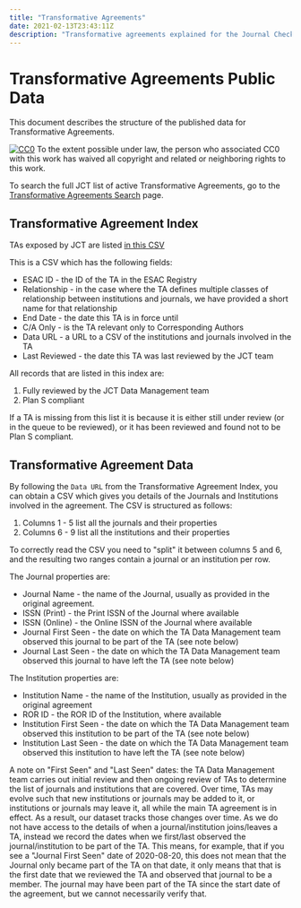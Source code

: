 ```yaml
---
title: "Transformative Agreements"
date: 2021-02-13T23:43:11Z
description: "Transformative agreements explained for the Journal Checker Tool: Plan S Compliance Validator."
---
```


# Transformative Agreements Public Data

This document describes the structure of the published data for Transformative Agreements.

<p xmlns:dct="http://purl.org/dc/terms/">
  <a rel="license"
     href="https://creativecommons.org/publicdomain/zero/1.0/"><img src="https://licensebuttons.net/p/zero/1.0/88x31.png" style="border-style: none;" alt="CC0" /></a> To the extent possible under law, <span rel="dct:publisher" resource="[_:publisher]">the person who associated CC0</span> with this work has waived all copyright and related or neighboring rights to this work.
</p>

To search the full JCT list of active Transformative Agreements, go to the [Transformative Agreements Search](/ta-search) page.

## Transformative Agreement Index

TAs exposed by JCT are listed [in this CSV](https://docs.google.com/spreadsheets/d/e/2PACX-1vStezELi7qnKcyE8OiO2OYx2kqQDOnNsDX1JfAsK487n2uB_Dve5iDTwhUFfJ7eFPDhEjkfhXhqVTGw/pub?gid=1130349201&single=true&output=csv)

This is a CSV which has the following fields:

* ESAC ID - the ID of the TA in the ESAC Registry
* Relationship - in the case where the TA defines multiple classes of relationship between institutions and journals, we have provided a short name
for that relationship
* End Date - the date this TA is in force until
* C/A Only - is the TA relevant only to Corresponding Authors
* Data URL - a URL to a CSV of the institutions and journals involved in the TA
* Last Reviewed - the date this TA was last reviewed by the JCT team

All records that are listed in this index are:

1. Fully reviewed by the JCT Data Management team
2. Plan S compliant

If a TA is missing from this list it is because it is either still under review (or in the queue to be reviewed), or it has been reviewed and found not to
be Plan S compliant.


## Transformative Agreement Data

By following the `Data URL` from the Transformative Agreement Index, you can obtain a CSV which gives you details of the Journals and Institutions involved
in the agreement.  The CSV is structured as follows:

1. Columns 1 - 5 list all the journals and their properties
2. Columns 6 - 9 list all the institutions and their properties

To correctly read the CSV you need to "split" it between columns 5 and 6, and the resulting two ranges contain a journal or an institution per row.

The Journal properties are:

* Journal Name - the name of the Journal, usually as provided in the original agreement.
* ISSN (Print) - the Print ISSN of the Journal where available
* ISSN (Online) - the Online ISSN of the Journal where available
* Journal First Seen - the date on which the TA Data Management team observed this journal to be part of the TA (see note below)
* Journal Last Seen - the date on which the TA Data Management team observed this journal to have left the TA (see note below)

The Institution properties are:

* Institution Name - the name of the Institution, usually as provided in the original agreement
* ROR ID - the ROR ID of the Institution, where available
* Institution First Seen - the date on which the TA Data Management team observed this institution to be part of the TA (see note below)
* Institution Last Seen - the date on which the TA Data Management team observed this institution to have left the TA (see note below)

A note on "First Seen" and "Last Seen" dates: the TA Data Management team carries out initial review and then ongoing review of TAs to determine the list
of journals and institutions that are covered.  Over time, TAs may evolve such that new institutions or journals may be added to it, or institutions or
journals may leave it, all while the main TA agreement is in effect.  As a result, our dataset tracks those changes over time.  As we do not have access to
the details of when a journal/institution joins/leaves a TA, instead we record the dates when we first/last observed the journal/institution to be part of the
TA.  This means, for example, that if you see a "Journal First Seen" date of 2020-08-20, this does not mean that the Journal only became part of the TA on that
date, it only means that that is the first date that we reviewed the TA and observed that journal to be a member.  The journal may have been part of the TA
since the start date of the agreement, but we cannot necessarily verify that.